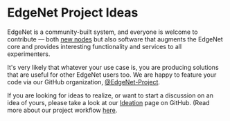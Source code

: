 ---
---
# EdgeNet Project Ideas

EdgeNet is a community-built system, and everyone is welcome to
contribute &mdash; both [new nodes](/contributing_nodes.md)
but also software that augments the EdgeNet core and provides
interesting functionality and services to all experimenters.

It's very likely that whatever your use case is, you are producing
solutions that are useful for other EdgeNet users too. We are happy
to feature your code via our GitHub organization,
[@EdgeNet-Project](https://github.com/EdgeNet-project/).

If you are looking for ideas to realize, or want to start a discussion
on an idea of yours, please take a look at our
[Ideation](https://github.com/orgs/EdgeNet-project/projects/1)
page on GitHub. (Read more about our project workflow
[here](https://github.com/EdgeNet-project/notes/blob/master/githubprojects.md).

